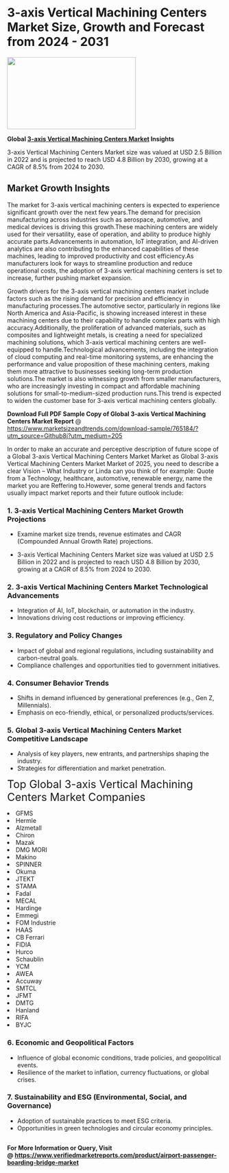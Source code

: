 <H1>3-axis Vertical Machining Centers Market Size, Growth and Forecast from 2024 - 2031</H1><img class="aligncenter size-medium wp-image-584254" src="https://thirdeyenews.in/wp-content/uploads/2024/09/Global-Market-Research-300x168.jpeg" alt="" width="300" height="168" /><p><strong>Global&nbsp;<a href="https://www.marketsizeandtrends.com/download-sample/765184/?utm_source=Github8j?utm_medium=205">3-axis Vertical Machining Centers Market</a> Insights</strong></p><p>3-axis Vertical Machining Centers Market size was valued at USD 2.5 Billion in 2022 and is projected to reach USD 4.8 Billion by 2030, growing at a CAGR of 8.5% from 2024 to 2030.</p><p><h2>Market Growth Insights</h2> <p>The market for 3-axis vertical machining centers is expected to experience significant growth over the next few years.The demand for precision manufacturing across industries such as aerospace, automotive, and medical devices is driving this growth.These machining centers are widely used for their versatility, ease of operation, and ability to produce highly accurate parts.Advancements in automation, IoT integration, and AI-driven analytics are also contributing to the enhanced capabilities of these machines, leading to improved productivity and cost efficiency.As manufacturers look for ways to streamline production and reduce operational costs, the adoption of 3-axis vertical machining centers is set to increase, further pushing market expansion.</p> <p>Growth drivers for the 3-axis vertical machining centers market include factors such as the rising demand for precision and efficiency in manufacturing processes.The automotive sector, particularly in regions like North America and Asia-Pacific, is showing increased interest in these machining centers due to their capability to handle complex parts with high accuracy.Additionally, the proliferation of advanced materials, such as composites and lightweight metals, is creating a need for specialized machining solutions, which 3-axis vertical machining centers are well-equipped to handle.Technological advancements, including the integration of cloud computing and real-time monitoring systems, are enhancing the performance and value proposition of these machining centers, making them more attractive to businesses seeking long-term production solutions.The market is also witnessing growth from smaller manufacturers, who are increasingly investing in compact and affordable machining solutions for small-to-medium-sized production runs.This trend is expected to widen the customer base for 3-axis vertical machining centers globally.</p> <p><span class=""><strong>Download Full PDF Sample Copy of Global 3-axis Vertical Machining Centers Market Report</strong> @ <a href="https://www.marketsizeandtrends.com/download-sample/765184/?utm_source=Github8j?utm_medium=205" target="_blank">https://www.marketsizeandtrends.com/download-sample/765184/?utm_source=Github8j?utm_medium=205</a></span></p><p>In order to make an accurate and perceptive description of future scope of a Global&nbsp;3-axis Vertical Machining Centers Market Market as Global&nbsp;3-axis Vertical Machining Centers Market Market of 2025, you need to describe a clear Vision &ndash; What Industry or Linda can you think of for example: Quote from a Technology, healthcare, automotive, renewable energy, name the market you are Reffering to.However, some general trends and factors usually impact market reports and their future outlook include:</p><h3>1.&nbsp;<strong>3-axis Vertical Machining Centers Market Growth Projections</strong></h3><ul><li>Examine market size trends, revenue estimates and CAGR (Compounded Annual Growth Rate) projections.</li><li><p>3-axis Vertical Machining Centers Market size was valued at USD 2.5 Billion in 2022 and is projected to reach USD 4.8 Billion by 2030, growing at a CAGR of 8.5% from 2024 to 2030.</p></li></ul><h3>2.&nbsp;<strong>3-axis Vertical Machining Centers Market Technological Advancements</strong></h3><ul><li>Integration of AI, IoT, blockchain, or automation in the industry.</li><li>Innovations driving cost reductions or improving efficiency.</li></ul><h3>3.&nbsp;<strong>Regulatory and Policy Changes</strong></h3><ul><li>Impact of global and regional regulations, including sustainability and carbon-neutral goals.</li><li>Compliance challenges and opportunities tied to government initiatives.</li></ul><h3>4.&nbsp;<strong>Consumer Behavior Trends</strong></h3><ul><li>Shifts in demand influenced by generational preferences (e.g., Gen Z, Millennials).</li><li>Emphasis on eco-friendly, ethical, or personalized products/services.</li></ul><h3>5.&nbsp;<strong>Global 3-axis Vertical Machining Centers Market Competitive Landscape</strong></h3><ul><li>Analysis of key players, new entrants, and partnerships shaping the industry.</li><li>Strategies for differentiation and market penetration.</li></ul><p data-pm-slice="1 1 []"><span style="color: inherit; font-family: inherit; font-size: 25px;">Top Global 3-axis Vertical Machining Centers Market Companies</span></p><div class="" data-test-id=""><p><li> GFMS</li><li> Hermle</li><li> Alzmetall</li><li> Chiron</li><li> Mazak</li><li> DMG MORI</li><li> Makino</li><li> SPINNER</li><li> Okuma</li><li> JTEKT</li><li> STAMA</li><li> Fadal</li><li> MECAL</li><li> Hardinge</li><li> Emmegi</li><li> FOM Industrie</li><li> HAAS</li><li> CB Ferrari</li><li> FIDIA</li><li> Hurco</li><li> Schaublin</li><li> YCM</li><li> AWEA</li><li> Accuway</li><li> SMTCL</li><li> JFMT</li><li> DMTG</li><li> Hanland</li><li> RIFA</li><li> BYJC</li></p></div><h3>6.&nbsp;<strong>Economic and Geopolitical Factors</strong></h3><ul><li>Influence of global economic conditions, trade policies, and geopolitical events.</li><li>Resilience of the market to inflation, currency fluctuations, or global crises.</li></ul><h3>7.&nbsp;<strong>Sustainability and ESG (Environmental, Social, and Governance)</strong></h3><ul><li>Adoption of sustainable practices to meet ESG criteria.</li><li>Opportunities in green technologies and circular economy principles.</li></ul><h2><strong style="font-size: 14px;">For More Information or Query, Visit @&nbsp;</strong><a style="background-color: #ffffff; font-size: 14px;" href="https://www.marketsizeandtrends.com/report/3-axis-vertical-machining-centers-market/" target="_blank">https://www.verifiedmarketreports.com/product/airport-passenger-boarding-bridge-market</a></h2>